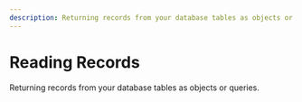 ```yaml
---
description: Returning records from your database tables as objects or queries.
---
```


# Reading Records

Returning records from your database tables as objects or queries.

